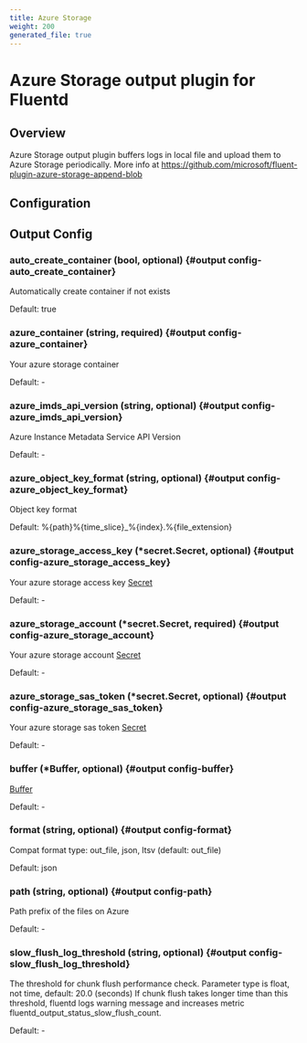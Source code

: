 ```yaml
---
title: Azure Storage
weight: 200
generated_file: true
---
```


# Azure Storage output plugin for Fluentd
## Overview
 Azure Storage output plugin buffers logs in local file and upload them to Azure Storage periodically.
 More info at https://github.com/microsoft/fluent-plugin-azure-storage-append-blob

## Configuration
## Output Config

### auto_create_container (bool, optional) {#output config-auto_create_container}

Automatically create container if not exists

Default: true

### azure_container (string, required) {#output config-azure_container}

Your azure storage container 

Default: -

### azure_imds_api_version (string, optional) {#output config-azure_imds_api_version}

Azure Instance Metadata Service API Version 

Default: -

### azure_object_key_format (string, optional) {#output config-azure_object_key_format}

Object key format

Default: %{path}%{time_slice}_%{index}.%{file_extension}

### azure_storage_access_key (*secret.Secret, optional) {#output config-azure_storage_access_key}

Your azure storage access key [Secret](../secret/) 

Default: -

### azure_storage_account (*secret.Secret, required) {#output config-azure_storage_account}

Your azure storage account [Secret](../secret/) 

Default: -

### azure_storage_sas_token (*secret.Secret, optional) {#output config-azure_storage_sas_token}

Your azure storage sas token [Secret](../secret/) 

Default: -

### buffer (*Buffer, optional) {#output config-buffer}

[Buffer](../buffer/) 

Default: -

### format (string, optional) {#output config-format}

Compat format type: out_file, json, ltsv (default: out_file) 

Default: json

### path (string, optional) {#output config-path}

Path prefix of the files on Azure 

Default: -

### slow_flush_log_threshold (string, optional) {#output config-slow_flush_log_threshold}

The threshold for chunk flush performance check. Parameter type is float, not time, default: 20.0 (seconds) If chunk flush takes longer time than this threshold, fluentd logs warning message and increases metric fluentd_output_status_slow_flush_count. 

Default: -


